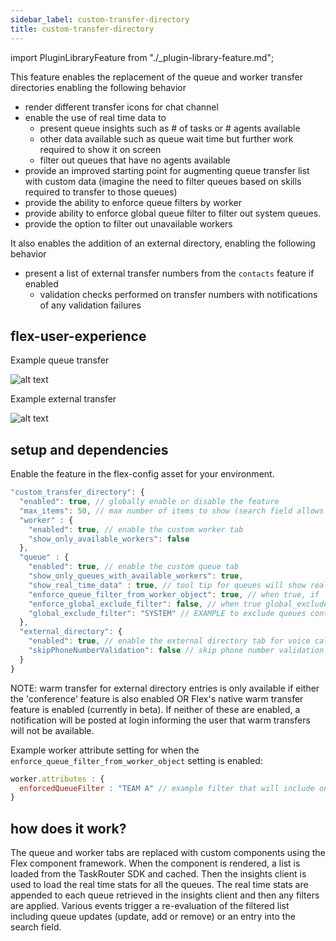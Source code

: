 ```yaml
---
sidebar_label: custom-transfer-directory
title: custom-transfer-directory
---
```

import PluginLibraryFeature from "./_plugin-library-feature.md";

<PluginLibraryFeature />

This feature enables the replacement of the queue and worker transfer directories enabling the following behavior

- render different transfer icons for chat channel
- enable the use of real time data to
  - present queue insights such as # of tasks or # agents available
  - other data available such as queue wait time but further work required to show it on screen
  - filter out queues that have no agents available
- provide an improved starting point for augmenting queue transfer list with custom data (imagine the need to filter queues based on skills required to transfer to those queues)
- provide the ability to enforce queue filters by worker
- provide ability to enforce global queue filter to filter out system queues.
- provide the option to filter out unavailable workers

It also enables the addition of an external directory, enabling the following behavior

- present a list of external transfer numbers from the `contacts` feature if enabled
  - validation checks performed on transfer numbers with notifications of any validation failures

## flex-user-experience

Example queue transfer

![alt text](/img/features/custom-transfer-directory/flex-user-experience-queue-transfer.gif)

Example external transfer

![alt text](/img/features/custom-transfer-directory/flex-user-experience-external-transfer.gif)

## setup and dependencies

Enable the feature in the flex-config asset for your environment.

```javascript
"custom_transfer_directory": {
  "enabled": true, // globally enable or disable the feature
  "max_items": 50, // max number of items to show (search field allows accessing the remaining items)
  "worker" : {
    "enabled": true, // enable the custom worker tab
    "show_only_available_workers": false
  },
  "queue" : {
    "enabled": true, // enable the custom queue tab
    "show_only_queues_with_available_workers": true,
    "show_real_time_data" : true, // tool tip for queues will show real time data instead of queue name
    "enforce_queue_filter_from_worker_object": true, // when true, if `worker.attributes.enforcedQueueFilter` is present, it will be enforced, otherwise ignored
    "enforce_global_exclude_filter": false, // when true global_exclude_filter will be applied to exclude any queues matching the filter
    "global_exclude_filter": "SYSTEM" // EXAMPLE to exclude queues containing the word SYSTEM
  },
  "external_directory": {
    "enabled": true, // enable the external directory tab for voice calls
    "skipPhoneNumberValidation": false // skip phone number validation
  }
}
```

NOTE: warm transfer for external directory entries is only available if either the 'conference' feature is also enabled OR Flex's native warm transfer feature is enabled (currently in beta). If neither of these are enabled, a notification will be posted at login informing the user that warm transfers will not be available.

Example worker attribute setting for when the `enforce_queue_filter_from_worker_object` setting is enabled:

```javascript
worker.attributes : {
  enforcedQueueFilter : "TEAM A" // example filter that will include only queues with TEAM A in the name
}
```

## how does it work?

The queue and worker tabs are replaced with custom components using the Flex component framework. When the component is rendered, a list is loaded from the TaskRouter SDK and cached. Then the insights client is used to load the real time stats for all the queues. The real time stats are appended to each queue retrieved in the insights client and then any filters are applied. Various events trigger a re-evaluation of the filtered list including queue updates (update, add or remove) or an entry into the search field.
